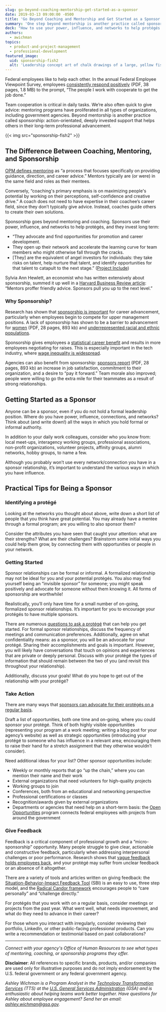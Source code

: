 ```yaml
---
slug: go-beyond-coaching-mentorship-get-started-as-a-sponsor
date: 2019-03-13 09:00:00 -0500
title: 'Go Beyond Coaching and Mentorship and Get Started as a Sponsor'
summary: 'One step beyond mentorship is another practice called sponsorship&#58; action-orientated, deeply invested support that helps others in their long-term professional advancement&#46;'
deck: "How to use your power, influence, and networks to help protégés in their long-term professional career development."
authors:
  - awichman
topics:
  - product-and-project-management
  - professional-development
featured_image:
  uid: sponsorship-fish2
  alt: 'Leadership concept art of chalk drawings of a large, yellow fish leading smaller white fish across a blackboard.'
---
```


Federal employees like to help each other. In the annual Federal Employee Viewpoint Survey, employees [consistently respond positively](https://www.opm.gov/fevs/reports/governmentwide-reports/governmentwide-management-report/governmentwide-report/2018/2018-governmentwide-management-report.pdf#page=9) (PDF, 38 pages, 1.8 MB) to the prompt, “The people I work with cooperate to get the job done.”

Team cooperation is critical in daily tasks. We’re also often quick to give advice: mentoring programs have proliferated in all types of organizations, including government agencies. Beyond mentorship is another practice called sponsorship: action-orientated, deeply invested support that helps others in their long-term professional advancement.

{{< img src="sponsorship-fish2" >}}

## The Difference Between Coaching, Mentoring, and Sponsorship

[OPM defines mentoring](https://www.opm.gov/policy-data-oversight/training-and-development/career-development/#url=Mentoring) as “a process that focuses specifically on providing guidance, direction, and career advice.” Mentors typically are (or were) in the same field and roles as their mentees.

Conversely, “coaching's primary emphasis is on maximizing people's potential by working on their perceptions, self-confidence and creative drive.” A coach does not need to have expertise in their coachee’s career field, since they don’t typically give advice. Instead, coaches guide others to create their own solutions.

Sponsorship goes beyond mentoring and coaching. Sponsors use their power, influence, and networks to help prot&eacute;g&eacute;s, and they invest long term:

- “They advocate and find opportunities for promotion and career development.
- They open up their network and accelerate the learning curve for team members who might otherwise fall through the cracks.
- [They] are the equivalent of angel investors for individuals: they take risks on talent, help nurture that talent, and identify opportunities for that talent to catapult to the next stage.” ([Project Include](https://projectinclude.org/investing_in_sponsorships#prioritize-sponsors-especially-for-underrepresented-groups))

Sylvia Ann Hewlett, an economist who has written extensively about sponsorship, summed it up well in a [Harvard Business Review article](https://hbr.org/2011/01/the-real-benefit-of-finding-a): “Mentors proffer friendly advice. Sponsors pull you up to the next level.”

### Why Sponsorship?

Research has shown that [sponsorship is important](https://hbr.org/2011/01/the-real-benefit-of-finding-a) for career advancement, particularly when employees begin to compete for upper management positions. A lack of sponsorship has shown to be a barrier to advancement for [women](https://www.catalyst.org/wp-content/uploads/2019/01/sponsoring_women_to_success.pdf) (PDF, 28 pages, 893 kb) and [underrepresented racial and ethnic populations](http://bestpractices.diversityinc.com/medialib/uploads/2014/02/MentoringSponsorship.pdf).

Sponsorship gives employees a [statistical career benefit](https://hbr.org/2011/01/the-real-benefit-of-finding-a) and results in more employees negotiating for raises. This is especially important in the tech industry, where [wage inequality is widespread](https://hired.com/wage-inequality-report).

Agencies can also benefit from sponsorship: [sponsors report](https://www.catalyst.org/wp-content/uploads/2019/01/sponsoring_women_to_success.pdf) (PDF, 28 pages, 893 kb) an increase in job satisfaction, commitment to their organization, and a desire to “pay it forward.” Team morale also improved; people were willing to go the extra mile for their teammates as a result of strong relationships.

## Getting Started as a Sponsor

Anyone can be a sponsor, even if you do not hold a formal leadership position. Where do you have power, influence, connections, and networks? Think about (and write down!) all the ways in which you hold formal or informal authority.

In addition to your daily work colleagues, consider who you know from: local meet-ups, interagency working groups, professional associations, non-profit organizations, volunteer projects, affinity groups, alumni networks, hobby groups, to name a few.

Although you probably won’t use every network/connection you have in a sponsor relationship, it’s important to understand the various ways in which you have influence.

## Practical Tips for Being a Sponsor

### Identifying a prot&eacute;g&eacute;

Looking at the networks you thought about above, write down a short list of people that you think have great potential. You may already have a mentee through a formal program; are you willing to also sponsor them?

Consider the attributes you have seen that caught your attention: what are their strengths? What are their challenges? Brainstorm some initial ways you could help them grow, by connecting them with opportunities or people in your network.

### Getting Started

Sponsor relationships can be formal or informal. A formalized relationship may not be ideal for you and your potential prot&eacute;g&eacute;s. You also may find yourself being an “invisible sponsor” for someone; you might speak positively and advocate for someone without them knowing it. All forms of sponsorship are worthwhile!

Realistically, you’ll only have time for a small number of on-going, formalized sponsor relationships. It’s important for you to encourage your prot&eacute;g&eacute;s to have multiple sponsors.

There are numerous [questions to ask a prot&eacute;g&eacute;](https://www.fastcompany.com/40543989/the-best-mentors-ask-these-8-questions) that can help you get started. For formal sponsor relationships, discuss the frequency of meetings and communication preferences. Additionally, agree on what confidentiality means: as a sponsor, you will be an advocate for your prot&eacute;g&eacute;. Sharing their accomplishments and goals is important. However, you will likely have conversations that touch on opinions and experiences that are private or deeply personal. Discuss with your prot&eacute;g&eacute; the types of information that should remain between the two of you (and revisit this throughout your relationship).

Additionally, discuss your goals! What do you hope to get out of the relationship with your prot&eacute;g&eacute;?

### Take Action

There are many ways that [sponsors can advocate for their prot&eacute;g&eacute;s on a regular basis](https://larahogan.me/blog/what-sponsorship-looks-like/).

Draft a list of opportunities, both one time and on-going, where you could sponsor your prot&eacute;g&eacute;. Think of both highly visible opportunities (representing your program at a work meeting; writing a blog post for your agency’s website) as well as strategic opportunities (introducing your prot&eacute;g&eacute; to someone who has influence in a relevant area; encouraging them to raise their hand for a stretch assignment that they otherwise wouldn’t consider).

Need additional ideas for your list? Other sponsor opportunities include:

- Weekly or monthly reports that go “up the chain,” where you can mention their name and their work
- External organizations that need volunteers for high-quality projects
- Working groups to join
- Conferences, both from an educational and networking perspective
- Professional certifications or classes
- Recognition/awards given by external organizations
- Departments or agencies that need help on a short-term basis: the [Open Opportunities](https://openopps.usajobs.gov/) program connects federal employees with projects from around the government

### Give Feedback

Feedback is a critical component of professional growth and a “micro-sponsorship” opportunity. Many people struggle to give clear, actionable and constructive feedback, particularly when addressing interpersonal challenges or poor performance. Research shows that [vague feedback holds employees back](https://hbr.org/2016/04/research-vague-feedback-is-holding-women-back), and your prot&eacute;g&eacute; may suffer from unclear feedback or an absence of it altogether.

There are a variety of tools and articles written on giving feedback: the [Situation-Behavior-Impact Feedback Tool](https://www.mindtools.com/pages/article/situation-behavior-impact-feedback.htm) (SBI) is an easy to use, three step model, and the [Radical Candor framework](https://firstround.com/review/radical-candor-the-surprising-secret-to-being-a-good-boss/) encourages people to “care personally” and “challenge directly.”

For prot&eacute;g&eacute;s that you work with on a regular basis, consider meetings or projects from the past year. What went well, what needs improvement, and what do they need to advance in their career?

For those whom you interact with irregularly, consider reviewing their portfolio, LinkedIn, or other public-facing professional products. Can you write a recommendation or testimonial based on past collaborations?

---

_Connect with your agency's Office of Human Resources to see what types of mentoring, coaching, or sponsorship programs they offer._

**Disclaimer**: All references to specific brands, products, and/or companies are used only for illustrative purposes and do not imply endorsement by the U.S. federal government or any federal government agency.

_Ashley Wichman is a Program Analyst in the [Technology Transformation Services](https://www.gsa.gov/tts) (TTS) at the [U.S. General Services Administration](https://www.gsa.gov/) (GSA) and is enthusiastic about helping teams work better together. Have questions for Ashley about employee engagement? Send her an email: [ashley.wichman@gsa.gov](mailto:ashley.wichman@gsa.gov?subject=Sponsorship%20article%20on%20DigitalGov)._
